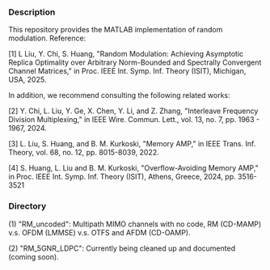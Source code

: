 ### Description
This repository provides the MATLAB implementation of random modulation. Reference:

[1] L Liu, Y. Chi, S. Huang, "Random Modulation: Achieving Asymptotic Replica Optimality over Arbitrary Norm-Bounded and Spectrally Convergent Channel Matrices," in Proc. IEEE Int. Symp. Inf. Theory (ISIT), Michigan, USA, 2025.

In addition, we recommend consulting the following related works:

[2] Y. Chi, L. Liu, Y. Ge, X. Chen, Y. Li, and Z. Zhang, "Interleave Frequency Division Multiplexing," in IEEE Wire. Commun. Lett., vol. 13, no. 7, pp. 1963 - 1967, 2024.

[3] L. Liu, S. Huang, and B. M. Kurkoski, "Memory AMP," in IEEE Trans. Inf. Theory, vol. 68, no. 12, pp. 8015-8039, 2022.

[4] S. Huang, L. Liu and B. M. Kurkoski, "Overflow-Avoiding Memory AMP," in Proc. IEEE Int. Symp. Inf. Theory (ISIT), Athens, Greece, 2024, pp. 3516-3521

### Directory

(1) "RM_uncoded": Multipath MIMO channels with no code, RM (CD-MAMP) v.s. OFDM (LMMSE) v.s. OTFS and AFDM (CD-OAMP).

(2) "RM_5GNR_LDPC": Currently being cleaned up and documented (coming soon).
